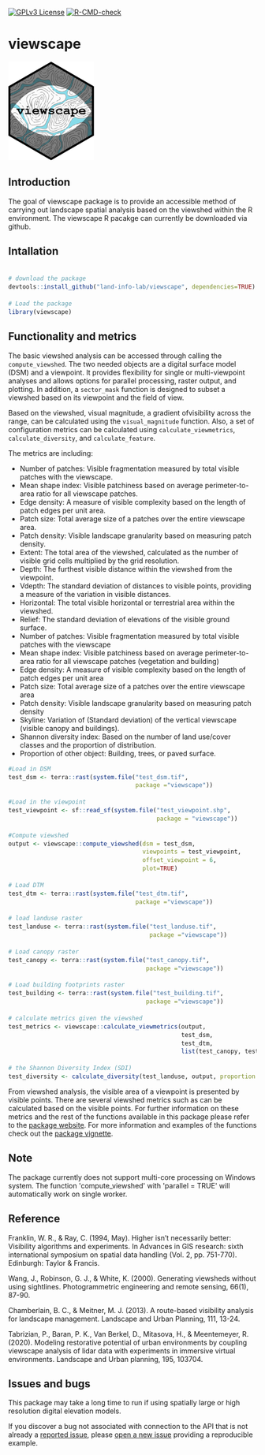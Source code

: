 
<!-- badges: start -->
[![GPLv3 License](https://img.shields.io/badge/License-GPL%20v3-yellow.svg)](https://opensource.org/licenses/)
[![R-CMD-check](https://github.com/land-info-lab/viewscape/actions/workflows/R-CMD-check.yaml/badge.svg)](https://github.com/land-info-lab/viewscape/actions/workflows/R-CMD-check.yaml)
<!-- badges: end -->


# viewscape

<p align="left">

<img src=".//man//figures//viewscape_hex.png" height="200">

</p>

## Introduction

The goal of viewscape package is to provide an accessible method of
carrying out landscape spatial analysis based on the viewshed within the
R environment. The viewscape R pacakge can currently be downloaded via
github.

## Intallation

``` r

# download the package
devtools::install_github("land-info-lab/viewscape", dependencies=TRUE)

# Load the package
library(viewscape)
```

## Functionality and metrics

The basic viewshed analysis can be accessed through calling the
`compute_viewshed`. The two needed objects are a digital surface model
(DSM) and a viewpoint. It provides flexibility for single or
multi-viewpoint analyses and allows options for parallel processing,
raster output, and plotting. In addition, a `sector_mask` function is 
designed to subset a viewshed based on its viewpoint and the field of view. 

Based on the viewshed, visual magnitude, a gradient ofvisibility across the range, 
can be calculated using the `visual_magnitude` function. Also, a set of configuration metrics can be calculated using `calculate_viewmetrics`, `calculate_diversity`, and
`calculate_feature`.

The metrics are including:

-   Number of patches: Visible fragmentation measured by total visible patches
    with the viewscape.
-   Mean shape index: Visible patchiness based on average perimeter-to-area ratio
    for all viewscape patches. 
-   Edge density: A measure of visible complexity based on the length of
    patch edges per unit area.
-   Patch size: Total average size of a patches over the entire viewscape area.
-   Patch density: Visible landscape granularity based on measuring patch density.
-   Extent: The total area of the viewshed, calculated as the number of
    visible grid cells multiplied by the grid resolution.
-   Depth: The furthest visible distance within the viewshed from the
    viewpoint.
-   Vdepth: The standard deviation of distances to visible points,
    providing a measure of the variation in visible distances.
-   Horizontal: The total visible horizontal or terrestrial area within
    the viewshed.
-   Relief: The standard deviation of elevations of the visible ground
    surface.
-   Number of patches: Visible fragmentation measured by total visible patches
    with the viewscape
-   Mean shape index: Visible patchiness based on average perimeter-to-area ratio
    for all viewscape patches (vegetation and building)
-   Edge density: A measure of visible complexity based on the length of
    patch edges per unit area
-   Patch size: Total average size of a patches over the entire viewscape area
-   Patch density: Visible landscape granularity based on measuring patch density
-   Skyline: Variation of (Standard deviation) of the vertical viewscape
    (visible canopy and buildings).
-   Shannon diversity index: Based on the number of land use/cover
    classes and the proportion of distribution.
-   Proportion of other object: Building, trees, or paved surface.



``` r
#Load in DSM
test_dsm <- terra::rast(system.file("test_dsm.tif", 
                                    package ="viewscape"))

#Load in the viewpoint
test_viewpoint <- sf::read_sf(system.file("test_viewpoint.shp", 
                                          package = "viewscape"))

#Compute viewshed
output <- viewscape::compute_viewshed(dsm = test_dsm, 
                                      viewpoints = test_viewpoint, 
                                      offset_viewpoint = 6, 
                                      plot=TRUE)

# Load DTM
test_dtm <- terra::rast(system.file("test_dtm.tif", 
                                    package ="viewscape"))

# load landuse raster
test_landuse <- terra::rast(system.file("test_landuse.tif",
                                        package ="viewscape"))

# Load canopy raster
test_canopy <- terra::rast(system.file("test_canopy.tif", 
                                       package ="viewscape"))

# Load building footprints raster
test_building <- terra::rast(system.file("test_building.tif", 
                                       package ="viewscape"))

# calculate metrics given the viewshed
test_metrics <- viewscape::calculate_viewmetrics(output, 
                                                 test_dsm, 
                                                 test_dtm, 
                                                 list(test_canopy, test_building))

# the Shannon Diversity Index (SDI)
test_diversity <- calculate_diversity(test_landuse, output, proportion = TRUE)
```

From viewshed analysis, the visible area of a viewpoint is presented by
visible points. There are several viewshed metrics such as can be
calculated based on the visible points. For further information on these
metrics and the rest of the functions available in this package please
refer to the [package
website](https://land-info-lab.github.io/viewscape/). For more
information and examples of the functions check out the [package
vignette](https://github.com/land-info-lab/viewscape/blob/master/vignettes/viewscape.md).

## Note

The package currently does not support multi-core processing on Windows system. 
The function 'compute_viewshed' with 'parallel = TRUE' will automatically work
on single worker.

## Reference

Franklin, W. R., & Ray, C. (1994, May).
Higher isn’t necessarily better: Visibility algorithms and experiments.
In Advances in GIS research: sixth international symposium on spatial
data handling (Vol. 2, pp. 751-770). Edinburgh: Taylor & Francis.

Wang, J., Robinson, G. J., & White, K. (2000).
Generating viewsheds without using sightlines.
Photogrammetric engineering and remote sensing, 66(1), 87-90.

Chamberlain, B. C., & Meitner, M. J. (2013). 
A route-based visibility analysis for landscape management. 
Landscape and Urban Planning, 111, 13-24.

Tabrizian, P., Baran, P. K., Van Berkel, D., Mitasova, H., & Meentemeyer, R. (2020). Modeling restorative potential of urban environments by coupling viewscape analysis of lidar data with experiments in immersive virtual environments. Landscape and Urban planning, 195, 103704.

## Issues and bugs

This package may take a long time to run if using spatially large or
high resolution digital elevation models.

If you discover a bug not associated with connection to the API that is
not already a [reported
issue](https://github.com/land-info-lab/viewscape/issues), please [open
a new issue](https://github.com/land-info-lab/viewscape/issues/new)
providing a reproducible example.
